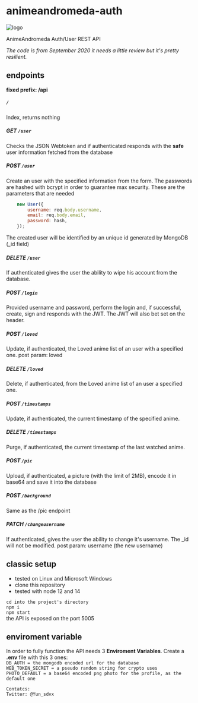 # animeandromeda-auth

![logo](https://www.animeandromeda.net/static/media/Illustration.23741024.webp)

AnimeAndromeda Auth/User REST API

*The code is from September 2020 it needs a little review but it's pretty resilient.*

## endpoints
**fixed prefix: /api**

##### `/`  
Index, returns nothing

##### GET `/user` 
Checks the JSON Webtoken and if authenticated responds with the **safe** user information fetched from the database

##### POST `/user`
Create an user with the specified information from the form.
The passwords are hashed with bcrypt in order to guarantee max security.
These are the parameters that are needed
```javascript
    new User({
        username: req.body.username,
        email: req.body.email,
        password: hash,
    });
```
The created user will be identified by an unique id generated by MongoDB (_id field)

##### DELETE `/user`
If authenticated gives the user the ability to wipe his account from the database.

##### POST `/login`
Provided username and password, perform the login and, if successful, create, sign and responds with the JWT.
The JWT will also bet set on the header.

##### POST `/loved`
Update, if authenticated, the Loved anime list of an user with a specified one.
post param: loved

##### DELETE `/loved`
Delete, if authenticated, from the Loved anime list of an user a specified one.

##### POST `/timestamps`
Update, if authenticated, the current timestamp of the specified anime.

##### DELETE `/timestamps`
Purge, if authenticated, the current timestamp of the last watched anime.

##### POST `/pic`
Upload, if authenticated, a picture (with the limit of 2MB), encode it in base64 and save it into the database

##### POST `/background`
Same as the /pic endpoint

##### PATCH `/changeusername`
If authenticated, gives the user the ability to change it's username.
The _id will not be modified.
post param: username (the new username)

## classic setup
- tested on Linux and Microsoft Windows
- clone this repository
- tested with node 12 and 14

`cd into the project's directory`  
`npm i`  
`npm start`  
the API is exposed on the port 5005

## enviroment variable
In order to fully function the API needs 3 **Enviroment Variables**.
Create a **.env** file with this 3 ones:  
`DB_AUTH = the mongodb encoded url for the database`  
`WEB_TOKEN_SECRET = a pseudo random string for crypto uses`  
`PHOTO_DEFAULT = a base64 encoded png photo for the profile, as the default one` 
```
Contatcs:  
Twitter: @Yun_sdvx
